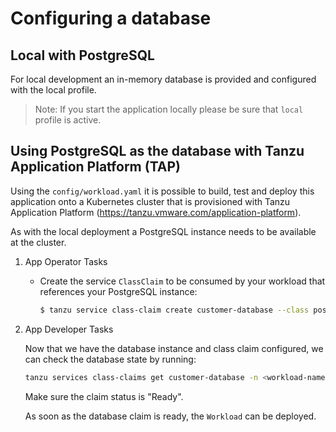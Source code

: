 # Configuring a database

## Local with PostgreSQL

For local development an in-memory database is provided and configured with the local profile. 


> Note: If you start the application locally please be sure that `local` profile is active.

## Using PostgreSQL as the database with Tanzu Application Platform (TAP)

Using the `config/workload.yaml` it is possible to build, test and deploy this application onto a
Kubernetes cluster that is provisioned with Tanzu Application Platform (https://tanzu.vmware.com/application-platform).

As with the local deployment a PostgreSQL instance needs to be available at the cluster.

1. App Operator Tasks

   - Create the service `ClassClaim` to be consumed by your workload that references your PostgreSQL instance:

      ```bash
      $ tanzu service class-claim create customer-database --class postgresql-unmanaged -n <workload-namespace>
      ```

2. App Developer Tasks

   Now that we have the database instance and class claim configured, we can check the database state by running:
   
   ```bash
   tanzu services class-claims get customer-database -n <workload-namespace>
   ```

   Make sure the claim status is "Ready".
   
   As soon as the database claim is ready, the `Workload` can be deployed.
